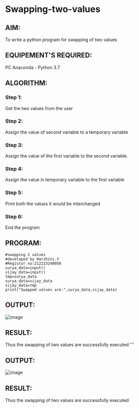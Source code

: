 # Swapping-two-values
## AIM:
To write a python program for swapping of two values
## EQUIPEMENT'S REQUIRED: 
PC
Anaconda - Python 3.7
## ALGORITHM: 
### Step 1:
Get the two values from the user
### Step 2: 
Assign the value of second variable to a temporary variable 
### Step 3: 
Assign the value of the first variable to the second variable.
### Step 4:  
Assign the value in temporary variable to the first variable
### Step 5: 
Print both the values it would be interchanged
### Step 6: 
End the program
## PROGRAM:
```
#swapping 2 values
#developed by Harshini.Y
#Registor no:212223240050
surya_data=input()
vijay_data=input()
tmp=surya_data
surya_data=vijay_data
vijay_data=tmp
print("Swapped values are:",surya_data,vijay_data)
```
## OUTPUT:
![image](https://github.com/ArchanaSharikalHarinarayanan/Swapping-two-values/assets/144979786/9fe08ebe-17bb-4fd3-ae0b-ec587d107113)
## RESULT:
Thus the swapping of two values are successfully executed
'''
## OUTPUT:
![image](https://github.com/ArchanaSharikalHarinarayanan/Swapping-two-values/assets/144979786/9fe08ebe-17bb-4fd3-ae0b-ec587d107113)
## RESULT:
Thus the swapping of two values are successfully executed


